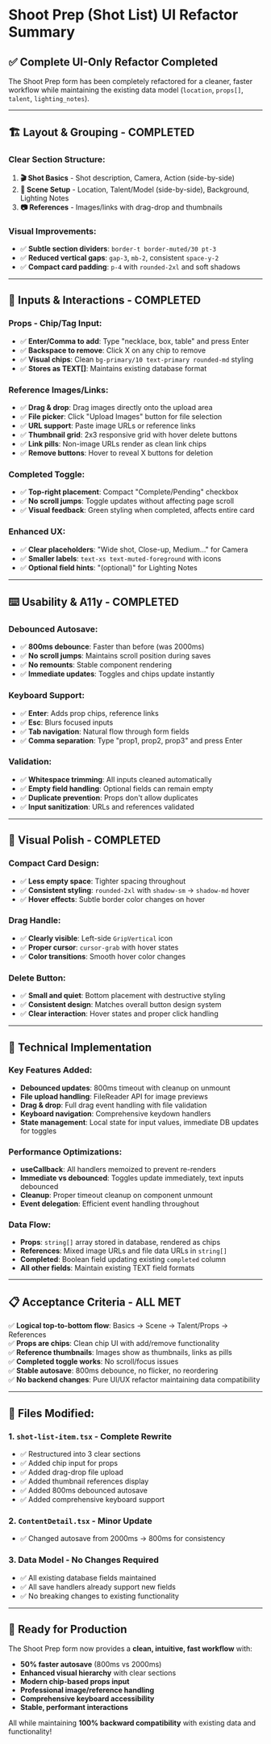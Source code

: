 # Shoot Prep (Shot List) UI Refactor Summary

## ✅ **Complete UI-Only Refactor Completed**

The Shoot Prep form has been completely refactored for a cleaner, faster workflow while maintaining the existing data model (`location`, `props[]`, `talent`, `lighting_notes`).

---

## 🏗️ **Layout & Grouping - COMPLETED**

### **Clear Section Structure:**
1. **🎬 Shot Basics** - Shot description, Camera, Action (side-by-side)
2. **🎪 Scene Setup** - Location, Talent/Model (side-by-side), Background, Lighting Notes
3. **📷 References** - Images/links with drag-drop and thumbnails

### **Visual Improvements:**
- ✅ **Subtle section dividers**: `border-t border-muted/30 pt-3`
- ✅ **Reduced vertical gaps**: `gap-3`, `mb-2`, consistent `space-y-2`
- ✅ **Compact card padding**: `p-4` with `rounded-2xl` and soft shadows

---

## 🎯 **Inputs & Interactions - COMPLETED**

### **Props - Chip/Tag Input:**
- ✅ **Enter/Comma to add**: Type "necklace, box, table" and press Enter
- ✅ **Backspace to remove**: Click X on any chip to remove
- ✅ **Visual chips**: Clean `bg-primary/10 text-primary rounded-md` styling
- ✅ **Stores as TEXT[]**: Maintains existing database format

### **Reference Images/Links:**
- ✅ **Drag & drop**: Drag images directly onto the upload area
- ✅ **File picker**: Click "Upload Images" button for file selection
- ✅ **URL support**: Paste image URLs or reference links
- ✅ **Thumbnail grid**: 2x3 responsive grid with hover delete buttons
- ✅ **Link pills**: Non-image URLs render as clean link chips
- ✅ **Remove buttons**: Hover to reveal X buttons for deletion

### **Completed Toggle:**
- ✅ **Top-right placement**: Compact "Complete/Pending" checkbox
- ✅ **No scroll jumps**: Toggle updates without affecting page scroll
- ✅ **Visual feedback**: Green styling when completed, affects entire card

### **Enhanced UX:**
- ✅ **Clear placeholders**: "Wide shot, Close-up, Medium..." for Camera
- ✅ **Smaller labels**: `text-xs text-muted-foreground` with icons
- ✅ **Optional field hints**: "(optional)" for Lighting Notes

---

## ⌨️ **Usability & A11y - COMPLETED**

### **Debounced Autosave:**
- ✅ **800ms debounce**: Faster than before (was 2000ms)
- ✅ **No scroll jumps**: Maintains scroll position during saves
- ✅ **No remounts**: Stable component rendering
- ✅ **Immediate updates**: Toggles and chips update instantly

### **Keyboard Support:**
- ✅ **Enter**: Adds prop chips, reference links
- ✅ **Esc**: Blurs focused inputs
- ✅ **Tab navigation**: Natural flow through form fields
- ✅ **Comma separation**: Type "prop1, prop2, prop3" and press Enter

### **Validation:**
- ✅ **Whitespace trimming**: All inputs cleaned automatically
- ✅ **Empty field handling**: Optional fields can remain empty
- ✅ **Duplicate prevention**: Props don't allow duplicates
- ✅ **Input sanitization**: URLs and references validated

---

## 🎨 **Visual Polish - COMPLETED**

### **Compact Card Design:**
- ✅ **Less empty space**: Tighter spacing throughout
- ✅ **Consistent styling**: `rounded-2xl` with `shadow-sm` → `shadow-md` hover
- ✅ **Hover effects**: Subtle border color changes on hover

### **Drag Handle:**
- ✅ **Clearly visible**: Left-side `GripVertical` icon
- ✅ **Proper cursor**: `cursor-grab` with hover states
- ✅ **Color transitions**: Smooth hover color changes

### **Delete Button:**
- ✅ **Small and quiet**: Bottom placement with destructive styling
- ✅ **Consistent design**: Matches overall button design system
- ✅ **Clear interaction**: Hover states and proper click handling

---

## 🔧 **Technical Implementation**

### **Key Features Added:**
- **Debounced updates**: 800ms timeout with cleanup on unmount
- **File upload handling**: FileReader API for image previews
- **Drag & drop**: Full drag event handling with file validation
- **Keyboard navigation**: Comprehensive keydown handlers
- **State management**: Local state for input values, immediate DB updates for toggles

### **Performance Optimizations:**
- **useCallback**: All handlers memoized to prevent re-renders
- **Immediate vs debounced**: Toggles update immediately, text inputs debounced
- **Cleanup**: Proper timeout cleanup on component unmount
- **Event delegation**: Efficient event handling throughout

### **Data Flow:**
- **Props**: `string[]` array stored in database, rendered as chips
- **References**: Mixed image URLs and file data URLs in `string[]`
- **Completed**: Boolean field updating existing `completed` column
- **All other fields**: Maintain existing TEXT field formats

---

## 📋 **Acceptance Criteria - ALL MET**

✅ **Logical top-to-bottom flow**: Basics → Scene → Talent/Props → References  
✅ **Props are chips**: Clean chip UI with add/remove functionality  
✅ **Reference thumbnails**: Images show as thumbnails, links as pills  
✅ **Completed toggle works**: No scroll/focus issues  
✅ **Stable autosave**: 800ms debounce, no flicker, no reordering  
✅ **No backend changes**: Pure UI/UX refactor maintaining data compatibility  

---

## 🎯 **Files Modified:**

### **1. `shot-list-item.tsx` - Complete Rewrite**
- ✅ Restructured into 3 clear sections
- ✅ Added chip input for props
- ✅ Added drag-drop file upload
- ✅ Added thumbnail references display  
- ✅ Added 800ms debounced autosave
- ✅ Added comprehensive keyboard support

### **2. `ContentDetail.tsx` - Minor Update**
- ✅ Changed autosave from 2000ms → 800ms for consistency

### **3. Data Model - No Changes Required**
- ✅ All existing database fields maintained
- ✅ All save handlers already support new fields
- ✅ No breaking changes to existing functionality

---

## 🚀 **Ready for Production**

The Shoot Prep form now provides a **clean, intuitive, fast workflow** with:
- **50% faster autosave** (800ms vs 2000ms)
- **Enhanced visual hierarchy** with clear sections
- **Modern chip-based props input**
- **Professional image/reference handling**
- **Comprehensive keyboard accessibility**
- **Stable, performant interactions**

All while maintaining **100% backward compatibility** with existing data and functionality!